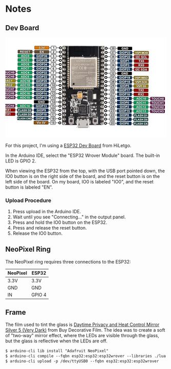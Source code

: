 # Notes

## Dev Board

![ESP32 Dev Board](esp32.jpg)

For this project, I'm using a [ESP32 Dev Board](http://www.hiletgo.com/ProductDetail/1906566.html) from HiLetgo.

In the Arduino IDE, select the "ESP32 Wrover Module" board. The built-in LED is GPIO 2.

When viewing the ESP32 from the top, with the USB port pointed down, the IO0 button is on the right side of the board, and the reset button is on the left side of the board. On my board, IO0 is labeled "IO0", and the reset button is labeled "EN".

### Upload Procedure

1. Press upload in the Arduino IDE.
2. Wait until you see "Connecting..." in the output panel.
3. Press and hold the IO0 button on the ESP32.
4. Press and release the reset button.
5. Release the IO0 button.


## NeoPixel Ring

The NeoPixel ring requires three connections to the ESP32:

| NeoPixel | ESP32 |
|----------|-------|
| 3.3V     | 3.3V  |
| GND      | GND   |
| IN       | GPIO 4|

## Frame

The film used to tint the glass is [Daytime Privacy and Heat Control Mirror Silver 5 (Very Dark)](https://buydecorativefilm.com/products/bdf-s05-window-film-one-way-mirror-silver-5) from Buy Decorative Film. The idea was to create a soft of "two-way" mirror effect, where the LEDs are visible through the glass, but the glass is reflective when the LEDs are off.

```
$ arduino-cli lib install "Adafruit NeoPixel"
$ arduino-cli compile --fqbn esp32:esp32:esp32wrover --libraries ./lua
$ arduino-cli upload -p /dev/ttyUSB0 --fqbn esp32:esp32:esp32wrover
```